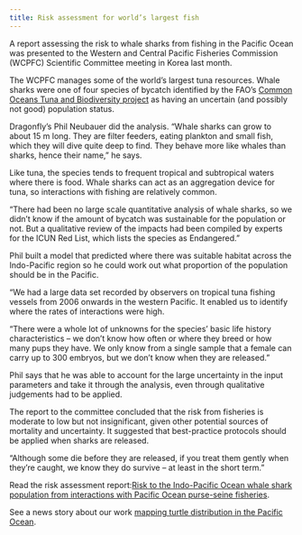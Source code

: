 ```yaml
---
title: Risk assessment for world’s largest fish
---
```

A report assessing the risk to whale sharks from fishing in the Pacific Ocean was presented to the Western and Central Pacific Fisheries Commission (WCPFC) Scientific Committee meeting in Korea last month.

<!--more-->

The WCPFC manages some of the world’s largest tuna resources. Whale sharks were one of four species of bycatch identified by the FAO’s [Common Oceans Tuna and Biodiversity project](http://www.fao.org/in-action/commonoceans/projects/tuna-biodiversity/en/) as having an uncertain (and possibly not good) population status.

Dragonfly’s Phil Neubauer did the analysis. “Whale sharks can grow to about 15 m long. They are filter feeders, eating plankton and small fish, which they will dive quite deep to find. They behave more like whales than sharks, hence their name,” he says.

Like tuna, the species tends to frequent tropical and subtropical waters where there is food. Whale sharks can act as an aggregation device for tuna, so interactions with fishing are relatively common.

“There had been no large scale quantitative analysis of whale sharks, so we didn’t know if the amount of bycatch was sustainable for the population or not. But a qualitative review of the impacts had been compiled by experts for the ICUN Red List, which lists the species as Endangered.”

Phil built a model that predicted where there was suitable habitat across the Indo-Pacific region so he could work out what proportion of the population should be in the Pacific.

“We had a large data set recorded by observers on tropical tuna fishing vessels from 2006 onwards in the western Pacific. It enabled us to identify where the rates of interactions were high.

“There were a whole lot of unknowns for the species’ basic life history characteristics – we don’t know how often or where they breed or how many pups they have. We only know from a single sample that a female can carry up to 300 embryos, but we don’t know when they are released.”

Phil says that he was able to account for the large uncertainty in the input parameters and take it through the analysis, even through qualitative judgements had to be applied.

The report to the committee concluded that the risk from fisheries is moderate to low but not insignificant, given other potential sources of mortality and uncertainty. It suggested that best-practice protocols should be applied when sharks are released.

“Although some die before they are released, if you treat them gently when they’re caught, we know they do survive – at least in the short term.”

Read the risk assessment report:[Risk to the Indo-Pacific Ocean whale shark population from interactions with Pacific Ocean purse-seine fisheries](https://www.wcpfc.int/node/31005).

See a news story about our work [mapping turtle distribution in the Pacific Ocean](https://www.dragonfly.co.nz/news/2016-11-17-turtles-delphi-map.html).
